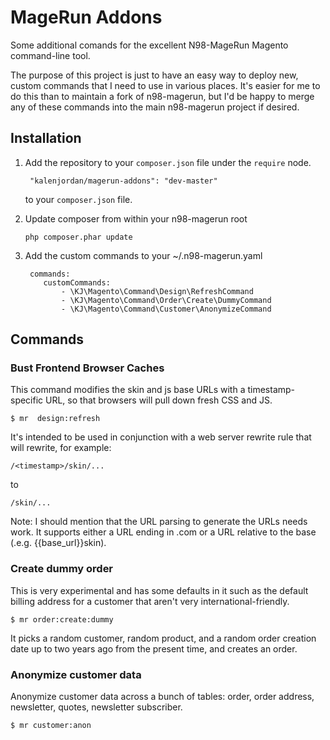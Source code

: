 MageRun Addons
==============

Some additional comands for the excellent N98-MageRun Magento command-line tool.

The purpose of this project is just to have an easy way to deploy new, custom
commands that I need to use in various places.  It's easier for me to do this
than to maintain a fork of n98-magerun, but I'd be happy to merge any of these
commands into the main n98-magerun project if desired.

Installation
------------
1. Add the repository to your `composer.json` file under the `require` node.

        "kalenjordan/magerun-addons": "dev-master"
    
    to your `composer.json` file.

2. Update composer from within your n98-magerun root

       php composer.phar update

3. Add the custom commands to your ~/.n98-magerun.yaml

        commands:
           customCommands:
               - \KJ\Magento\Command\Design\RefreshCommand
               - \KJ\Magento\Command\Order\Create\DummyCommand
               - \KJ\Magento\Command\Customer\AnonymizeCommand


Commands
--------

### Bust Frontend Browser Caches ###

This command modifies the skin and js base URLs with a timestamp-specific URL, so that browsers will pull 
down fresh CSS and JS.

    $ mr  design:refresh

It's intended to be used in conjunction with a web server rewrite rule that will rewrite, for example:
       
    /<timestamp>/skin/...
    
to

    /skin/...

Note: I should mention that the URL parsing to generate the URLs needs work.  It supports either a 
URL ending in .com or a URL relative to the base (.e.g. {{base_url}}skin).  

### Create dummy order ###

This is very experimental and has some defaults in it such as the default billing address for a customer
that aren't very international-friendly.

    $ mr order:create:dummy
    
It picks a random customer, random product, and a random order creation date up to two years ago from 
the present time, and creates an order.

### Anonymize customer data ###

Anonymize customer data across a bunch of tables: order, order address, newsletter, quotes,
newsletter subscriber.

    $ mr customer:anon

